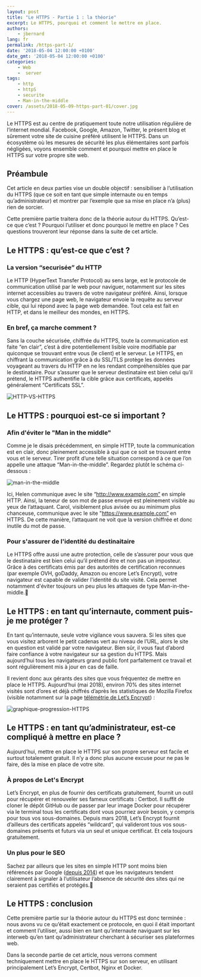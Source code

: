 ```yaml
---
layout: post
title: "Le HTTPS - Partie 1 : la théorie"
excerpt: Le HTTPS, pourquoi et comment le mettre en place.
authors:
    - jbernard
lang: fr
permalink: /https-part-1/
date: '2018-05-04 12:00:00 +0100'
date_gmt: '2018-05-04 12:00:00 +0100'
categories:
    - Web
    -  server
tags:
    - http
    - httpS
    - securite
    - Man-in-the-middle
cover: /assets/2018-05-09-https-part-01/cover.jpg
---
```


Le HTTPS est au centre de pratiquement toute notre utilisation régulière de l’internet mondial. Facebook, Google, Amazon, Twitter, le présent blog et sûrement votre site de cuisine préféré utilisent le HTTPS. Dans un écosystème où les mesures de sécurité les plus élémentaires sont parfois négligées, voyons ensemble comment et pourquoi mettre en place le HTTPS sur votre propre site web.

## Préambule

Cet article en deux parties vise un double objectif : sensibiliser à l’utilisation du HTTPS (que ce soit en tant que simple internaute ou en temps qu’administrateur) et montrer par l’exemple que sa mise en place n’a (plus) rien de sorcier.

Cette première partie traitera donc de la théorie autour du HTTPS. Qu’est-ce que c’est ? Pourquoi l’utiliser et donc pourquoi le mettre en place ? Ces questions trouveront leur réponse dans la suite de cet article.

## Le HTTPS : qu’est-ce que c’est ?

### La version “securisée” du HTTP 

Le HTTP (HyperText Transfer Protocol) au sens large, est le protocole de communication utilisé par le web pour naviguer, notamment sur les sites internet accessibles au travers de votre navigateur préféré. Ainsi, lorsque vous chargez une page web, le navigateur envoie la requête au serveur cible, qui lui répond avec la page web demandée. Tout cela est fait en HTTP, et dans le meilleur des mondes, en HTTPS.

### En bref, ça marche comment ?

Sans la couche sécurisée, chiffrée du HTTPS, toute la communication est faite “en clair”, c’est à dire potentiellement lisible voire modifiable par quiconque se trouvant entre vous (le client) et le serveur. Le HTTPS, en chiffrant la communication grâce à du SSL/TLS protège les données voyageant au travers du HTTP en ne les rendant compréhensibles que par le destinataire. Pour s’assurer que le serveur destinataire est bien celui qu’il prétend, le HTTPS authentifie la cible grâce aux certificats, appelés généralement “Certificats SSL”.

![HTTP-VS-HTTPS]({{site.baseurl}}/assets/2018-05-09-https-part-01/http-vs-https.png)


## Le HTTPS : pourquoi est-ce si important ?

### Afin d'éviter le "Man in the middle"

Comme je le disais précédemment, en simple HTTP, toute la communication est en clair, donc pleinement accessible à qui que ce soit se trouvant entre vous et le serveur. Tirer profit d’une telle situation correspond à ce que l’on appelle une attaque “Man-in-the-middle”. Regardez plutôt le schéma ci-dessous : 

![man-in-the-middle]({{site.baseurl}}/assets/2018-05-09-https-part-01/man-in-the-middle.png)

Ici, Helen communique avec le site “http://www.example.com” en simple HTTP. Ainsi, la teneur de son mot de passe envoyé est pleinement visible au yeux de l’attaquant. Carol, visiblement plus avisée ou au minimum plus chanceuse, communique avec le site "https://www.example.com” en HTTPS. De cette manière, l’attaquant ne voit que la version chiffrée et donc inutile du mot de passe.

### Pour s'assurer de l'identité du destinaitaire

Le HTTPS offre aussi une autre protection, celle de s’assurer pour vous que le destinataire est bien celui qu’il prétend être et non pas un imposteur. Grâce à des certificats émis par des autorités de certification reconnues (par exemple OVH, goDaddy, Amazon ou encore Let’s Encrypt), votre navigateur est capable de valider l'identité du site visité. Cela permet notamment d'éviter toujours un peu plus les attaques de type Man-in-the-middle.

## Le HTTPS : en tant qu’internaute, comment puis-je me protéger ?

En tant qu’internaute, seule votre vigilance vous sauvera. Si les sites que vous visitez arborent le petit cadenas vert au niveau de l’URL, alors le site en question est validé par votre navigateur. Bien sûr, il vous faut d’abord faire confiance à votre navigateur sur sa gestion du HTTPS. Mais aujourd’hui tous les navigateurs grand public font parfaitement ce travail et sont régulièrement mis à jour en cas de faille.  

Il revient donc aux gérants des sites que vous fréquentez de mettre en place le HTTPS. Aujourd’hui (mai 2018), environ 70% des sites internet visités sont d’ores et déjà chiffrés d’après les statistiques de Mozilla Firefox (visible notamment sur la page [télémétrie de Let’s Encrypt](https://letsencrypt.org/stats/)) : 

![graphique-progression-HTTPS]({{site.baseurl}}/assets/2018-05-09-https-part-01/graph_HTTPS_use.png)


## Le HTTPS : en tant qu’administrateur, est-ce compliqué à mettre en place ?

Aujourd’hui, mettre en place le HTTPS sur son propre serveur est facile et surtout totalement gratuit. Il n’y a donc plus aucune excuse pour ne pas le faire, dès la mise en place de votre site. 

### À propos de Let's Encrypt

Let’s Encrypt, en plus de fournir des certificats gratuitement, fournit un outil pour récupérer et renouveler ses fameux certificats : Certbot. Il suffit de cloner le dépôt GitHub ou de passer par leur image Docker pour récupérer via le terminal tous les certificats dont vous pourriez avoir besoin, y compris pour tous vos sous-domaines. Depuis mars 2018, Let’s Encrypt fournit d’ailleurs des certificats appelés “wildcard”, qui valideront tous vos sous-domaines présents et futurs via un seul et unique certificat. Et cela toujours gratuitement. 

### Un plus pour le SEO 

Sachez par ailleurs que les sites en simple HTTP sont moins bien référencés par Google ([depuis 2014](https://webmasters.googleblog.com/2014/08/https-as-ranking-signal.html)) et que les navigateurs tendent clairement à signaler à l’utilisateur l’absence de sécurité des sites qui ne seraient pas certifiés et protégés.


## Le HTTPS : conclusion

Cette première partie sur la théorie autour du HTTPS est donc terminée : nous avons vu ce qu’était exactement ce protocole, en quoi il était important et comment l’utiliser, aussi bien en tant qu’internaute naviguant sur les interweb qu’en tant qu’administrateur cherchant à sécuriser ses plateformes web.

Dans la seconde partie de cet article, nous verrons comment techniquement mettre en place le HTTPS sur son serveur, en utilisant principalement Let’s Encrypt, Certbot, Nginx et Docker.
